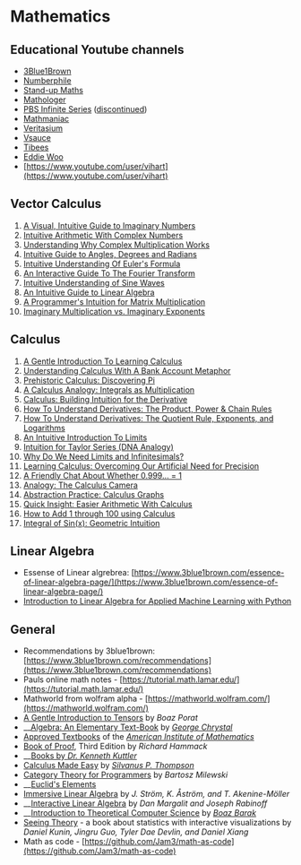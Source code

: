 # Mathematics

## Educational Youtube channels

* [3Blue1Brown](https://www.youtube.com/channel/UCYO_jab_esuFRV4b17AJtAw)
* [Numberphile](https://www.youtube.com/user/numberphile/featured)
* [Stand-up Maths](https://www.youtube.com/user/standupmaths)
* [Mathologer](https://www.youtube.com/c/Mathologer)
* [PBS Infinite Series](https://www.youtube.com/c/pbsinfiniteseries/featured) \([discontinued](https://www.youtube.com/watch?v=UIwnCoqx91Q)\)
* [Mathmaniac](https://www.youtube.com/channel/UCrlZs71h3mTR45FgQNINfrg)
* [Veritasium](https://www.youtube.com/c/veritasium/featured)
* [Vsauce](https://www.youtube.com/channel/UC6nSFpj9HTCZ5t-N3Rm3-HA)
* [Tibees](https://www.youtube.com/user/tibees/featured)
* [Eddie Woo](https://youtube.com/c/misterwootube)
* [https://www.youtube.com/user/vihart](https://www.youtube.com/user/vihart)

## Vector Calculus

1. [A Visual, Intuitive Guide to Imaginary Numbers](https://betterexplained.com/articles/a-visual-intuitive-guide-to-imaginary-numbers/)
2. [Intuitive Arithmetic With Complex Numbers](https://betterexplained.com/articles/intuitive-arithmetic-with-complex-numbers/)
3. [Understanding Why Complex Multiplication Works](https://betterexplained.com/articles/understanding-why-complex-multiplication-works/)
4. [Intuitive Guide to Angles, Degrees and Radians](https://betterexplained.com/articles/intuitive-guide-to-angles-degrees-and-radians/)
5. [Intuitive Understanding Of Euler's Formula](https://betterexplained.com/articles/intuitive-understanding-of-eulers-formula/)
6. [An Interactive Guide To The Fourier Transform](https://betterexplained.com/articles/an-interactive-guide-to-the-fourier-transform/)
7. [Intuitive Understanding of Sine Waves](https://betterexplained.com/articles/intuitive-understanding-of-sine-waves/)
8. [An Intuitive Guide to Linear Algebra](https://betterexplained.com/articles/linear-algebra-guide/)
9. [A Programmer's Intuition for Matrix Multiplication](https://betterexplained.com/articles/matrix-multiplication/)
10. [Imaginary Multiplication vs. Imaginary Exponents](https://betterexplained.com/articles/imaginary-multiplication-exponents/)

## Calculus

1. [A Gentle Introduction To Learning Calculus](https://betterexplained.com/articles/a-gentle-introduction-to-learning-calculus/)
2. [Understanding Calculus With A Bank Account Metaphor](https://betterexplained.com/articles/understanding-calculus-with-a-bank-account-metaphor/)
3. [Prehistoric Calculus: Discovering Pi](https://betterexplained.com/articles/prehistoric-calculus-discovering-pi/)
4. [A Calculus Analogy: Integrals as Multiplication](https://betterexplained.com/articles/a-calculus-analogy-integrals-as-multiplication/)
5. [Calculus: Building Intuition for the Derivative](https://betterexplained.com/articles/calculus-building-intuition-for-the-derivative/)
6. [How To Understand Derivatives: The Product, Power & Chain Rules](https://betterexplained.com/articles/derivatives-product-power-chain/)
7. [How To Understand Derivatives: The Quotient Rule, Exponents, and Logarithms](https://betterexplained.com/articles/how-to-understand-derivatives-the-quotient-rule-exponents-and-logarithms/)
8. [An Intuitive Introduction To Limits](https://betterexplained.com/articles/an-intuitive-introduction-to-limits/)
9. [Intuition for Taylor Series \(DNA Analogy\)](https://betterexplained.com/articles/taylor-series/)
10. [Why Do We Need Limits and Infinitesimals?](https://betterexplained.com/articles/why-do-we-need-limits-and-infinitesimals/)
11. [Learning Calculus: Overcoming Our Artificial Need for Precision](https://betterexplained.com/articles/learning-calculus-overcoming-our-artifical-need-for-precision/)
12. [A Friendly Chat About Whether 0.999... = 1](https://betterexplained.com/articles/a-friendly-chat-about-whether-0-999-1/)
13. [Analogy: The Calculus Camera](https://betterexplained.com/articles/analogy-calculus-camera/)
14. [Abstraction Practice: Calculus Graphs](https://betterexplained.com/articles/abstraction-practice-calculus-graphs/)
15. [Quick Insight: Easier Arithmetic With Calculus](https://betterexplained.com/articles/calculus-arithmetic/)
16. [How to Add 1 through 100 using Calculus](https://betterexplained.com/articles/how-to-add-1-to-100-using-calculus/)
17. [Integral of Sin\(x\): Geometric Intuition](https://betterexplained.com/articles/integral-sinx/)

## Linear Algebra

* Essense of Linear algrebrea: [https://www.3blue1brown.com/essence-of-linear-algebra-page/](https://www.3blue1brown.com/essence-of-linear-algebra-page/)
* [Introduction to Linear Algebra for Applied Machine Learning with Python](https://pabloinsente.github.io/intro-linear-algebra)

## General

* Recommendations by 3blue1brown: [https://www.3blue1brown.com/recommendations](https://www.3blue1brown.com/recommendations)
* Pauls online math notes - [https://tutorial.math.lamar.edu/](https://tutorial.math.lamar.edu/)
* Mathworld from wolfram alpha - [https://mathworld.wolfram.com/](https://mathworld.wolfram.com/)
* [A Gentle Introduction to Tensors](https://www.ese.wustl.edu/~nehorai/Porat_A_Gentle_Introduction_to_Tensors_2014.pdf) by _Boaz Porat_
* \_\_[Algebra: An Elementary Text-Book](http://onlinebooks.library.upenn.edu/webbin/book/lookupid?key=olbp36404) by [_George Chrystal_](https://en.wikipedia.org/wiki/George_Chrystal)
* [Approved Textbooks](https://aimath.org/textbooks/approved-textbooks) of the [_American Institute of Mathematics_](https://aimath.org/)
* [Book of Proof](https://www.people.vcu.edu/~rhammack/BookOfProof), Third Edition by _Richard Hammack_
* \_\_[Books by _Dr. Kenneth Kuttler_](https://klkuttler.com/)
* [Calculus Made Easy](http://calculusmadeeasy.org/) by [_Silvanus P. Thompson_](https://en.wikipedia.org/wiki/Silvanus_P._Thompson)
* [Category Theory for Programmers](https://bartoszmilewski.com/2014/10/28/category-theory-for-programmers-the-preface) by _Bartosz Milewski_
* \_\_[Euclid's Elements](https://mathcs.clarku.edu/~djoyce/java/elements/toc.html)
* [Immersive Linear Algebra](http://immersivemath.com/ila/index.html) by _J. Ström, K. Åström, and T. Akenine-Möller_
* \_\_[Interactive Linear Algebra](http://textbooks.math.gatech.edu/ila) by _Dan Margalit and Joseph Rabinoff_
* \_\_[Introduction to Theoretical Computer Science](https://introtcs.org) by [_Boaz Barak_](https://en.wikipedia.org/wiki/Boaz_Barak)
* [Seeing Theory](https://seeing-theory.brown.edu) - a book about statistics with interactive visualizations by _Daniel Kunin, Jingru Guo, Tyler Dae Devlin, and Daniel Xiang_
* Math as code - [https://github.com/Jam3/math-as-code](https://github.com/Jam3/math-as-code)

